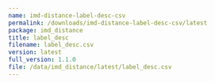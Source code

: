 ```yaml
---
name: imd-distance-label-desc-csv
permalink: /downloads/imd-distance-label-desc-csv/latest
package: imd_distance
title: label_desc
filename: label_desc.csv
version: latest
full_version: 1.1.0
file: /data/imd_distance/latest/label_desc.csv
---
```

